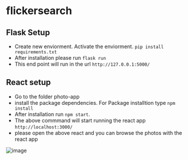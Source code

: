# flickersearch

## Flask Setup
- Create new enviorment. Activate the enviorment.
 `pip install requirements.txt`
 - After installation please run `flask run`
 - This end point will run in the url `http://127.0.0.1:5000/`

## React setup
- Go to the folder photo-app
- install the package dependencies. For Package installtion type `npm install`
- After installation run `npm start`. 
- The above commmand will start running the react app `http://localhost:3000/`
- please open the above react and you can browse the photos with the react app

![image](https://user-images.githubusercontent.com/11938531/117744286-03f7b980-b226-11eb-872d-6775c8bd3595.png)
